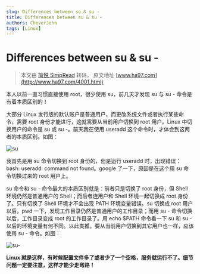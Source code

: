 ```yaml
---
slug: Differences between su & su -
title: Differences between su & su -
authors: CheverJohn
tags: [Linux]
---
```

# Differences between su & su -

> 本文由 [简悦 SimpRead](http://ksria.com/simpread/) 转码， 原文地址 [www.ha97.com](http://www.ha97.com/4001.html)

本人以前一直习惯直接使用 root，很少使用 su，前几天才发现 su 与 su - 命令是有着本质区别的！

大部分 Linux 发行版的默认账户是普通用户，而更改系统文件或者执行某些命令，需要 root 身份才能进行，这就需要从当前用户切换到 root 用户。Linux 中切换用户的命令是 su 或 su -。前天我在使用 useradd 这个命令时，才体会到这两者的本质区别。如图：

![su](/img/2022-01-11-DifferencesbetweenSu&Su/su.jpg)

我首先是用 su 命令切换到 root 身份的，但是运行 useradd 时，出现错误：bash: useradd: command not found。google 了一下，原因是在这个用 su 命令切换过来的 root 用户上。  

su 命令和 su - 命令最大的本质区别就是：前者只是切换了 root 身份，但 Shell 环境仍然是普通用户的 Shell；而后者连用户和 Shell 环境一起切换成 root 身份了。只有切换了 Shell 环境才不会出现 PATH 环境变量错误。su 切换成 root 用户以后，pwd 一下，发现工作目录仍然是普通用户的工作目录；而用 su - 命令切换以后，工作目录变成 root 的工作目录了。用 echo $PATH 命令看一下 su 和 su - 以后的环境变量有何不同。以此类推，要从当前用户切换到其它用户也一样，应该使用 su - 命令。如图：

![su-](/img/2022-01-11-DifferencesbetweenSu&Su/su-.jpg)

**Linux 就是这样，有时候配置文件多了或者少了一个空格，服务就运行不了。细节问题一定要注意，这样才能少走弯路！**
